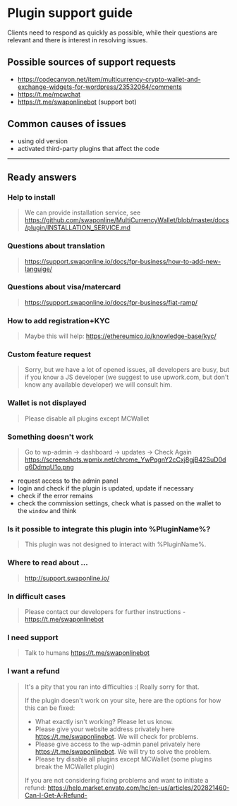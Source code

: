 # Plugin support guide
Clients need to respond as quickly as possible, while their questions are relevant and there is interest in resolving issues.


## Possible sources of support requests
- https://codecanyon.net/item/multicurrency-crypto-wallet-and-exchange-widgets-for-wordpress/23532064/comments
- https://t.me/mcwchat
- https://t.me/swaponlinebot (support bot)


## Common causes of issues
- using old version
- activated third-party plugins that affect the code

---

## Ready answers

### Help to install
> We can provide installation service, see https://github.com/swaponline/MultiCurrencyWallet/blob/master/docs/plugin/INSTALLATION_SERVICE.md

### Questions about translation
> https://support.swaponline.io/docs/fpr-business/how-to-add-new-languige/

### Questions about visa/matercard
> https://support.swaponline.io/docs/fpr-business/fiat-ramp/

### How to add registration+KYC
> Maybe this will help: https://ethereumico.io/knowledge-base/kyc/

### Custom feature request
> Sorry, but we have a lot of opened issues, all developers are busy, but if you know a JS developer (we suggest to use upwork.com, but don't know any available developer) we will consult him.

### Wallet is not displayed
> Please disable all plugins except MCWallet

### Something doesn't work
> Go to wp-admin -> dashboard -> updates -> Check Again
> https://screenshots.wpmix.net/chrome_YwPqgnY2cCxj8gjB42SuD0dq6DdmqU1o.png

- request access to the admin panel
- login and check if the plugin is updated, update if necessary
- check if the error remains
- check the commission settings, check what is passed on the wallet to the `window` and think

### Is it possible to integrate this plugin into %PluginName%?
> This plugin was not designed to interact with %PluginName%.

### Where to read about ...
> http://support.swaponline.io/

### In difficult cases
> Please contact our developers for further instructions - https://t.me/swaponlinebot

### I need support
> Talk to humans https://t.me/swaponlinebot

### I want a refund
> It's a pity that you ran into difficulties :( Really sorry for that. 
>
> If the plugin doesn't work on your site, here are the options for how this can be fixed:
>
> - What exactly isn't working? Please let us know.
> - Please give your website address privately here https://t.me/swaponlinebot. We will check for problems.
> - Please give access to the wp-admin panel privately here https://t.me/swaponlinebot. We will try to solve the problem.
> - Please try disable all plugins except MCWallet (some plugins break the MCWallet plugin)
>
> If you are not considering fixing problems and want to initiate a refund:
> https://help.market.envato.com/hc/en-us/articles/202821460-Can-I-Get-A-Refund-

